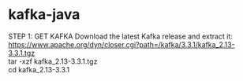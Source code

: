 # kafka-java

STEP 1: GET KAFKA
Download the latest Kafka release and extract it:
https://www.apache.org/dyn/closer.cgi?path=/kafka/3.3.1/kafka_2.13-3.3.1.tgz <br/>
tar -xzf kafka_2.13-3.3.1.tgz <br/>
cd kafka_2.13-3.3.1
